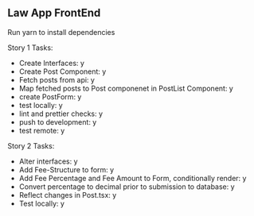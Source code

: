 ## Law App FrontEnd 

Run yarn to install dependencies

Story 1 Tasks: 

- Create Interfaces: y
- Create Post Component: y
- Fetch posts from api: y
- Map fetched posts to Post componenet in PostList Component: y
- create PostForm: y
- test locally: y 
- lint and prettier checks: y
- push to development: y
- test remote: y


Story 2 Tasks: 

- Alter interfaces: y
- Add Fee-Structure to form: y 
- Add Fee Percentage and Fee Amount to Form, conditionally render: y 
- Convert percentage to decimal prior to submission to database: y
- Reflect changes in Post.tsx: y
- Test locally: y 
